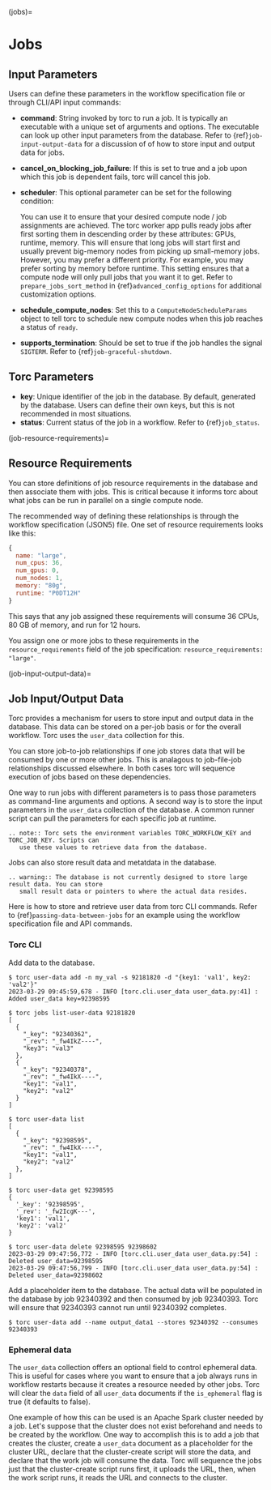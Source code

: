 (jobs)=

# Jobs

## Input Parameters

Users can define these parameters in the workflow specification file or through CLI/API input
commands:

- **command**: String invoked by torc to run a job. It is typically an executable with a unique set
  of arguments and options. The executable can look up other input parameters from the database.
  Refer to {ref}`job-input-output-data` for a discussion of of how to store input and output data
  for jobs.

- **cancel_on_blocking_job_failure**: If this is set to true and a job upon which this job is
  dependent fails, torc will cancel this job.

- **scheduler**: This optional parameter can be set for the following condition:

  You can use it to ensure that your desired compute node / job assignments are achieved. The
  torc worker app pulls ready jobs after first sorting them in descending order by these
  attributes: GPUs, runtime, memory. This will ensure that long jobs will start first and usually
  prevent big-memory nodes from picking up small-memory jobs. However, you may prefer a different
  priority. For example, you may prefer sorting by memory before runtime. This setting ensures
  that a compute node will only pull jobs that you want it to get. Refer to
  `prepare_jobs_sort_method` in {ref}`advanced_config_options` for additional customization
  options.

- **schedule_compute_nodes**: Set this to a `ComputeNodeScheduleParams` object to tell torc to
  schedule new compute nodes when this job reaches a status of `ready`.

- **supports_termination**: Should be set to true if the job handles the signal `SIGTERM`. Refer
  to {ref}`job-graceful-shutdown`.

## Torc Parameters

- **key**: Unique identifier of the job in the database. By default, generated by the database.
  Users can define their own keys, but this is not recommended in most situations.
- **status**: Current status of the job in a workflow. Refer to {ref}`job_status`.

(job-resource-requirements)=

## Resource Requirements

You can store definitions of job resource requirements in the database and then associate them with
jobs. This is critical because it informs torc about what jobs can be run in parallel on a single
compute node.

The recommended way of defining these relationships is through the workflow specification (JSON5)
file. One set of resource requirements looks like this:

```JavaScript
{
  name: "large",
  num_cpus: 36,
  num_gpus: 0,
  num_nodes: 1,
  memory: "80g",
  runtime: "P0DT12H"
}
```

This says that any job assigned these requirements will consume 36 CPUs, 80 GB of memory, and run
for 12 hours.

You assign one or more jobs to these requirements in the `resource_requirements` field of the job
specification: `resource_requirements: "large"`.

(job-input-output-data)=

## Job Input/Output Data

Torc provides a mechanism for users to store input and output data in the database. This data can
be stored on a per-job basis or for the overall workflow. Torc uses the `user_data` collection
for this.

You can store job-to-job relationships if one job stores data that will be consumed by one or more
other jobs. This is analagous to job-file-job relationships discussed elsewhere. In both cases torc
will sequence execution of jobs based on these dependencies.

One way to run jobs with different parameters is to pass those parameters as command-line arguments
and options. A second way is to store the input parameters in the `user_data` collection of the
database. A common runner script can pull the parameters for each specific job at runtime.

```{eval-rst}
.. note:: Torc sets the environment variables TORC_WORKFLOW_KEY and TORC_JOB_KEY. Scripts can
   use these values to retrieve data from the database.
```

Jobs can also store result data and metatdata in the database.

```{eval-rst}
.. warning:: The database is not currently designed to store large result data. You can store
   small result data or pointers to where the actual data resides.
```

Here is how to store and retrieve user data from torc CLI commands. Refer to
{ref}`passing-data-between-jobs` for an example using the workflow specification file and API
commands.

### Torc CLI

Add data to the database.

```console
$ torc user-data add -n my_val -s 92181820 -d "{key1: 'val1', key2: 'val2'}"
2023-03-29 09:45:59,678 - INFO [torc.cli.user_data user_data.py:41] : Added user_data key=92398595
```

```console
$ torc jobs list-user-data 92181820
[
  {
    "_key": "92340362",
    "_rev": "_fw4IkZ----",
    "key3": "val3"
  },
  {
    "_key": "92340378",
    "_rev": "_fw4IkX----",
    "key1": "val1",
    "key2": "val2"
  }
]
```

```console
$ torc user-data list
[
  {
    "_key": "92398595",
    "_rev": "_fw4IkX----",
    "key1": "val1",
    "key2": "val2"
  },
]

$ torc user-data get 92398595
{
  '_key': '92398595',
  '_rev': '_fw2IcgK---',
  'key1': 'val1',
  'key2': 'val2'
}

$ torc user-data delete 92398595 92398602
2023-03-29 09:47:56,772 - INFO [torc.cli.user_data user_data.py:54] : Deleted user_data=92398595
2023-03-29 09:47:56,799 - INFO [torc.cli.user_data user_data.py:54] : Deleted user_data=92398602
```

Add a placeholder item to the database. The actual data will be populated in the database by job
92340392 and then consumed by job 92340393. Torc will ensure that 92340393 cannot run until
92340392 completes.

```console
$ torc user-data add --name output_data1 --stores 92340392 --consumes 92340393
```

### Ephemeral data

The `user_data` collection offers an optional field to control ephemeral data. This is useful for
cases where you want to ensure that a job always runs in workflow restarts because it creates a
resource needed by other jobs. Torc will clear the `data` field of all `user_data` documents if
the `is_ephemeral` flag is true (it defaults to false).

One example of how this can be used is an Apache Spark cluster needed by a job. Let's suppose that
the cluster does not exist beforehand and needs to be created by the workflow. One way to
accomplish this is to add a job that creates the cluster, create a `user_data` document as a
placeholder for the cluster URL, declare that the cluster-create script will store the data, and
declare that the work job will consume the data. Torc will sequence the jobs just that the
cluster-create script runs first, it uploads the URL, then, when the work script runs, it reads the
URL and connects to the cluster.
